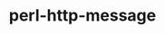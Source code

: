 ---
title: "perl-http-message"
layout: cache
categories: [package, v0.18]
meta: {"versions": ["6.13"], "compilers": ["gcc@=7.3.1"], "oss": ["amzn2"], "platforms": ["linux"], "targets": ["aarch64", "graviton2", "x86_64_v3", "x86_64_v4"], "stacks": ["aws-ahug", "aws-ahug-aarch64"], "num_specs": 4, "num_specs_by_stack": {"aws-ahug": 2, "aws-ahug-aarch64": 2}}
spec_details: [{"hash": "62ajmm745plgdoqhfn2v2tllfw37jyf2", "compiler": "gcc@=7.3.1", "versions": ["6.13"], "os": "amzn2", "platform": "linux", "target": "x86_64_v4", "variants": [], "stacks": ["aws-ahug"], "size": "-", "tarball": "https://binaries.spack.io/releases/v0.18/build_cache/linux-amzn2-x86_64_v4/gcc-7.3.1/perl-http-message-6.13/linux-amzn2-x86_64_v4-gcc-7.3.1-perl-http-message-6.13-62ajmm745plgdoqhfn2v2tllfw37jyf2.spack"}, {"hash": "2rbkuj4ocxh64h4fmtkwghxbhz6iv2dv", "compiler": "gcc@=7.3.1", "versions": ["6.13"], "os": "amzn2", "platform": "linux", "target": "graviton2", "variants": [], "stacks": ["aws-ahug-aarch64"], "size": "-", "tarball": "https://binaries.spack.io/releases/v0.18/build_cache/linux-amzn2-graviton2/gcc-7.3.1/perl-http-message-6.13/linux-amzn2-graviton2-gcc-7.3.1-perl-http-message-6.13-2rbkuj4ocxh64h4fmtkwghxbhz6iv2dv.spack"}, {"hash": "ftnr2sv5256b2wmvvslgdjku6epmx7au", "compiler": "gcc@=7.3.1", "versions": ["6.13"], "os": "amzn2", "platform": "linux", "target": "aarch64", "variants": [], "stacks": ["aws-ahug-aarch64"], "size": "-", "tarball": "https://binaries.spack.io/releases/v0.18/build_cache/linux-amzn2-aarch64/gcc-7.3.1/perl-http-message-6.13/linux-amzn2-aarch64-gcc-7.3.1-perl-http-message-6.13-ftnr2sv5256b2wmvvslgdjku6epmx7au.spack"}, {"hash": "amewpjpmsjh3ivp5rfyv6qvviv5cqtih", "compiler": "gcc@=7.3.1", "versions": ["6.13"], "os": "amzn2", "platform": "linux", "target": "x86_64_v3", "variants": [], "stacks": ["aws-ahug"], "size": "-", "tarball": "https://binaries.spack.io/releases/v0.18/build_cache/linux-amzn2-x86_64_v3/gcc-7.3.1/perl-http-message-6.13/linux-amzn2-x86_64_v3-gcc-7.3.1-perl-http-message-6.13-amewpjpmsjh3ivp5rfyv6qvviv5cqtih.spack"}]
---